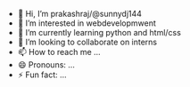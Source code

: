 - 👋 Hi, I’m prakashraj/@sunnydj144
- 👀 I’m interested in webdevelopmwent
- 🌱 I’m currently learning python and html/css
- 💞️ I’m looking to collaborate on interns
- 📫 How to reach me ...
- 😄 Pronouns: ...
- ⚡ Fun fact: ...

<!---
SunnyDj144/SunnyDj144 is a ✨ special ✨ repository because its `README.md` (this file) appears on your GitHub profile.
You can click the Preview link to take a look at your changes.
--->
